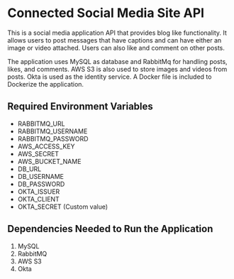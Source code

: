 # Connected Social Media Site API

This is a social media application API that provides blog like functionality. It allows users to post messages that have
captions and can have either an image or video attached. Users can also like and comment on other posts.

The application uses MySQL as database and RabbitMq for handling posts, likes, and comments. AWS S3 is also used to
store images and videos from posts. Okta is used as the identity service. A Docker file is included to Dockerize the
application.

## Required Environment Variables

- RABBITMQ_URL
- RABBITMQ_USERNAME
- RABBITMQ_PASSWORD
- AWS_ACCESS_KEY
- AWS_SECRET
- AWS_BUCKET_NAME
- DB_URL
- DB_USERNAME
- DB_PASSWORD
- OKTA_ISSUER
- OKTA_CLIENT
- OKTA_SECRET (Custom value)

## Dependencies Needed to Run the Application

1. MySQL
2. RabbitMQ
3. AWS S3
4. Okta

